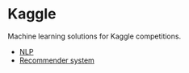 # Kaggle
 Machine learning solutions for Kaggle competitions.

 + [NLP](nlp)
 + [Recommender system](rec-sys)
